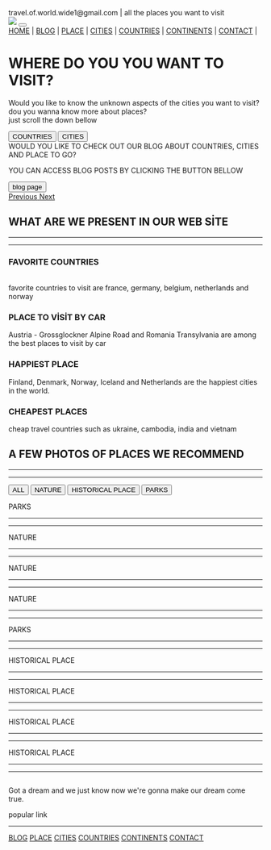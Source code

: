 <!doctype html>
<html lang="en">
  <head><!--HEAD KISMI BİTENE KADAR DOKUNMAYIN DEGISMEYECEK HICBIRSEY-->
    <!-- Required meta tags structures-->
    <meta charset="utf-8">
    <meta name="viewport" content="width=device-width, initial-scale=1, shrink-to-fit=no">
    <!-- font awesome structures-->
    <link rel="stylesheet" href="https://use.fontawesome.com/releases/v5.7.2/css/all.css" integrity="sha384-fnmOCqbTlWIlj8LyTjo7mOUStjsKC4pOpQbqyi7RrhN7udi9RwhKkMHpvLbHG9Sr" crossorigin="anonymous">
    <!-- Bootstrap CSS structures-->
    <link rel="stylesheet" href="https://maxcdn.bootstrapcdn.com/bootstrap/4.0.0/css/bootstrap.min.css" integrity="sha384-Gn5384xqQ1aoWXA+058RXPxPg6fy4IWvTNh0E263XmFcJlSAwiGgFAW/dAiS6JXm" crossorigin="anonymous">
   <!-- owl carousel -->
   <link rel="stylesheet" type="text/css" href="https://cdnjs.cloudflare.com/ajax/libs/OwlCarousel2/2.3.4/assets/owl.carousel.min.css">
	<link rel="stylesheet" type="text/css" href="https://cdnjs.cloudflare.com/ajax/libs/OwlCarousel2/2.3.4/assets/owl.theme.default.css">
   <!--fonts   -->
  <link href="https://fonts.googleapis.com/css?family=Open+Sans" rel="stylesheet">
  <link href="https://fonts.googleapis.com/css?family=Roboto+Slab" rel="stylesheet">
   
   <link rel="stylesheet" href="css/style.css" type="text/css">
   <!--title olan kısıma sayfanın adı gelecek sonra -home page--> 
   <title>travelofworldwide.com</title>
  </head>
  <body>
     <!--GOOGLE ADSENSE SOURCE CODE-->
     <script data-ad-client="ca-pub-9837475174541132" async src="https://pagead2.googlesyndication.com/pagead/js/adsbygoogle.js"></script>
      <div class="main-container contact-color">
          <div class="inside-container ">
                  <div class="row row-spc">
                    <div class="col-md-12  col-disp">
                     <div class="icon-scp" >
                        <div class="left-side">
                        <!--aşağıdaki mail yerine kendi mailimizi yazacağız-->
                          <a  class="link-head "><i class="far fa-envelope "> </i>travel.of.world.wide1@gmail.com | all the places you want to visit</a>
                        </div>
                      </div>
                     <!--OUR ACCOUNT-->
                      <div class="ml-auto icon-scp" >
                        <a class="fab fa-twitter icon-scp" href="https://twitter.com/TravelofWorldW1"></a>
                        <a class="fab fa-instagram icon-scp" href="https://www.instagram.com/travelofworldwide/"></a>
                      </div>
                    </div>
                  </div>
            </div>
      </div> 
    <!--menu-->
    <div class="main-container nav-bg-color">
      <div class="inside-container nav-contain">
        <nav class="navbar navbar-expand-lg navbar-light ">          
          <a href="index.html"><img src="image/Logo 4.png" width="auto" height="auto" ></a> 
          <button class="navbar-toggler" type="button" data-toggle="collapse" data-target="#navbarNavAltMarkup" aria-controls="navbarNavAltMarkup" aria-expanded="false" aria-label="Toggle navigation">
            <span class="navbar-toggler-icon"></span>
          </button>
          <div class="collapse navbar-collapse" id="navbarNavAltMarkup">
            <div class="navbar-nav nav-list ml-auto">
              <a class="menu" href="index.html">HOME</a>
              <span class="menu last-spc color-line"> | </span>
              <a class="menu" href="blog.html">BLOG</a>
              <span class="menu last-spc color-line"> | </span>
              <a class="menu" href="services.html">PLACE</a>
              <span class="menu last-spc color-line"> | </span>
              <a class="menu" href="cities.html">CITIES</a>
              <span class="menu last-spc color-line"> | </span>
              <a class="menu" href="blog-single.html">COUNTRIES</a>
              <span class="menu last-spc color-line"> | </span>
              <a class="menu" href="continents.html">CONTINENTS</a>
              <span class="menu last-spc color-line"> | </span>
	            <a class="menu  last-spc" href="contact.html">CONTACT</a>
              <span class="menu last-spc color-line"> | </span>
            </div>
         </div>
        </nav>
        </div>
     </div> 
<!--carousel main section-->
  <div class="main-container carousel-height">
    <div id="carouselExampleIndicators" class="carousel slide" data-ride="carousel">            
      <div class="carousel-inner">
        <div class="carousel-item active first-slider">
          <div class="inside-container">
            <div class="row">
              <div class="col-lg-12  ">
                <div class="carousel-text">
                  <h1>WHERE <span class="second">DO YOU </span>YOU WANT <span class="bs-card"> TO VISIT?</span></h1>
                  <p>Would you like to know the unknown aspects of the cities you want to visit? <br> dou you wanna know more about places? <br>
                    just scroll the down bellow
                    </p>
                  <div class="butns">
                    <button class="about-btn" onclick="location.href='file:///C:/Users/asus/Desktop/travel-site-main/flamix/blog-single.html'">COUNTRIES</button> 
                    <button class="work-btn"onclick="CITIES.html">CITIES</button> <!--onclick olan yerlere sayfalar eklenecek-->
                  </div>
                </div>
              </div> 
            </div>
          </div>
        </div>  
        <div class="carousel-item  first-slider-1">
          <div class="inside-container">
            <div class="row">
              <div class="col-lg-12 ">
                <div class="carousel-text"> 
                  <span>WOULD YOU LIKE TO CHECK <span class="second">OUT OUR BLOG ABOUT </span> COUNTRIES, CITIES AND PLACE <span class="bs-card"> TO GO?</span></span>
                  <p>YOU CAN ACCESS BLOG POSTS BY CLICKING THE BUTTON BELLOW</p>
                  <div class="butns">
                    <button onclick="location.href='file:///C:/Users/asus/Desktop/travel-site-main/flamix/blog.html'" class="about-btn">blog page</button> 
                  </div>
                </div>
              </div> 
            </div>
          </div>
        </div>
            <a class="carousel-control-prev" href="#carouselExampleIndicators" role="button" data-slide="prev">
              <span ><i class="fas fa-arrow-right  fa-rotate-180 arrow"></i></span>
              <span class="sr-only">Previous</span>
            </a>
            <a class="carousel-control-next" href="#carouselExampleIndicators" role="button" data-slide="next">
              <span ><i class="fas fa-arrow-right arrow"></i></span>
              <span class="sr-only">Next</span>
            </a>
      </div>     
    </div>
  </div>

<!--our team secion-->

<div class="main-container">
  <div class="inside-container"> 
    <div class="row">
      <div class="col-12 our-header">
          <h2>WHAT ARE WE PRESENT IN OUR WEB SİTE</h2>
        <div  class="text-center">
            <hr> <i class="far fa-square rotate-45"></i> <i class="far fa-square rotate-45"></i> <hr > 
        </div>
      </div> 
    </div>
    <div class="row row-pad">
      <div class=" col-sm-6 col-md-3  our-spec">
        <div class="text-center">
            <i class="far fa-thumbs-up rounded-circle"></i>
        </div>
        <h3>FAVORITE COUNTRIES</h3>
          <p><br>favorite countries to visit are france, germany, belgium, netherlands and norway</p>
      </div>
      <div class=" col-sm-6 col-md-3  our-spec">
        <div class="text-center">
          <i class="fas fa-car rounded-circle"></i>
        </div>
          <h3 > PLACE TO VİSİT BY CAR</h3>
          <p>Austria - Grossglockner Alpine Road and Romania Transylvania are among the best places to visit by car</p>
      </div>
      <div class="col-sm-6 col-md-3  our-spec">
        <div class="text-center">
            <i class="fas fa-smile rounded-circle"></i>
        </div>
        <h3 > HAPPIEST PLACE</h3>
          <p>Finland, Denmark, Norway, Iceland and Netherlands are the happiest cities in the world.</p>
      </div>
      <div class="col-sm-6 col-md-3  our-spec">
        <div class="text-center money-back">
          <i class="far fa-money-bill-alt rounded-circle"></i>
        </div>
        <h3 > CHEAPEST PLACES</h3>
        <p>cheap travel countries such as ukraine, cambodia, india and vietnam</p>
      </div>
    </div>
  </div>
</div>
<!--our work-->
<div class="main-container"> 
  <div class="inside-container"> 
    <div class="row"> 
        <div class="col-12 our-header prom-padd">
            <h2>A FEW PHOTOS OF PLACES WE RECOMMEND</h2>
          <div class="text-center">
              <hr> <i class="far fa-square rotate-45"></i> <i class="far fa-square rotate-45"></i> <hr>
          </div>
        <div class="linker-work js-filter button">
          <button data-filter="*" >ALL</button>   <button data-filter=".business"> NATURE</button>   <button data-filter=".postcard"> HISTORICAL PLACE</button>   <button data-filter=".brocher"> PARKS</button> 
        </div>
      </div> 
    </div>
   </div>
   <div class="row grid-gallery"> 
     <div class="col-12">
    <div class="row gallery-height">        
      <div class="col-lg-3 col-1-height col1-height col-over gallery-item brocher">
            <div class="col-overlay padd-col  ">
                <div class="our-header">
                   <p>PARKS</p>
                           <div class="icon-overlay">
                         <a href="#">  <i class="fas fa-compress-arrows-alt"></i></a> 
                           <a href="#">  <i class="fas fa-link"></i> </a> 
                           </div>
                     <div class="text-center">
                        <hr> <i class="far fa-square rotate-45"></i> <i class="far fa-square rotate-45"></i> <hr>
                     </div>
                </div>
             </div>
        </div>
        <div class="col-lg-6">
          <div class="row ">
              <div class=" col-lg-6  col2-height col-over gallery-item business">
                  <div class="col-overlay padd-col ">
                      <div class="our-header">
                         <p>NATURE</p>
                                 <div class="icon-overlay">
                               <a href="#">  <i class="fas fa-compress-arrows-alt"></i></a> 
                                 <a href="#">  <i class="fas fa-link"></i> </a> 
                                 </div>
                           <div class="text-center">
                              <hr> <i class="far fa-square rotate-45"></i> <i class="far fa-square rotate-45"></i> <hr>
                           </div>
                      </div>
                   </div>
              </div>
              <div class=" col-lg-6 col2-1-height col-over gallery-item business"> 
                  <div class="col-overlay  ">
                      <div class="our-header">
                         <p>NATURE</p>
                                 <div class="icon-overlay">
                               <a href="#">  <i class="fas fa-compress-arrows-alt"></i></a> 
                                 <a href="#">  <i class="fas fa-link"></i> </a> 
                                 </div>
                           <div class="text-center">
                              <hr> <i class="far fa-square rotate-45"></i> <i class="far fa-square rotate-45"></i> <hr>
                           </div>
                      </div>
                   </div>
              </div>
          </div>
          <div class="row">
              <div class="col-lg-12 col3-height col-over gallery-item business" >
                <div class="col-overlay  ">
                   <div class="our-header">
                      <p>NATURE</p>
                              <div class="icon-overlay">
                            <a href="#">  <i class="fas fa-compress-arrows-alt"></i></a> 
                              <a href="#">  <i class="fas fa-link"></i> </a> 
                              </div>
                        <div class="text-center">
                            <hr> <i class="far fa-square rotate-45"></i> <i class="far fa-square rotate-45"></i> <hr>
                        </div>
                   </div>
                </div>
              </div>
          </div>
        </div>
        <div class="col-lg-3 col-1-height col1-2-height col-over gallery-item brocher">
            <div class="col-overlay padd-col  ">
                <div class="our-header">
                   <p>PARKS</p>
                           <div class="icon-overlay">
                         <a href="#">  <i class="fas fa-compress-arrows-alt"></i></a> 
                           <a href="#">  <i class="fas fa-link"></i> </a> 
                           </div>
                     <div  class="text-center">
                        <hr><i class="far fa-square rotate-45"></i> <i class="far fa-square rotate-45"></i> <hr>
                     </div>
                </div>
             </div>
        </div>
  </div>
<div class="row">
  <div class=" col-lg-3 r3-col r3-col-1 col-over gallery-item postcard">
      <div class="col-overlay  ">
          <div class="our-header">
             <p>HISTORICAL PLACE</p>
                     <div class="icon-overlay">
                   <a href="#">  <i class="fas fa-compress-arrows-alt"></i></a> 
                     <a href="#">  <i class="fas fa-link"></i> </a> 
                     </div>
               <div class="text-center">
                  <hr> <i class="far fa-square rotate-45"></i> <i class="far fa-square rotate-45"></i> <hr>
               </div>
          </div>
       </div>
  </div>
  <div class=" col-lg-3 r3-col r3-col-2 col-over gallery-item postcard">
      <div class="col-overlay  ">
          <div class="our-header">
             <p>HISTORICAL PLACE</p>
                     <div class="icon-overlay">
                   <a href="#">  <i class="fas fa-compress-arrows-alt"></i></a> 
                     <a href="#">  <i class="fas fa-link"></i> </a> 
                     </div>
               <div  class="text-center">
                  <hr> <i class="far fa-square rotate-45"></i> <i class="far fa-square rotate-45"></i> <hr>
               </div>
          </div>
       </div>
  </div>
  <div class=" col-lg-3 r3-col r3-col-3 col-over gallery-item postcard">
      <div class="col-overlay  ">
          <div class="our-header">
             <p>HISTORICAL PLACE</p>
                     <div class="icon-overlay">
                   <a href="#">  <i class="fas fa-compress-arrows-alt"></i></a> 
                     <a href="#">  <i class="fas fa-link"></i> </a> 
                     </div>
               <div  class="text-center">
                  <hr> <i class="far fa-square rotate-45"></i> <i class="far fa-square rotate-45"></i> <hr>
               </div>
          </div>
       </div>
  </div>
  <div class="col-lg-3 r3-col r3-col-4 col-over gallery-item postcard">
      <div class="col-overlay  ">
          <div class="our-header">
             <p>HISTORICAL PLACE</p>
                     <div class="icon-overlay">
                   <a href="#">  <i class="fas fa-compress-arrows-alt"></i></a> 
                     <a href="#">  <i class="fas fa-link"></i> </a> 
                     </div>
                <div  class="text-center">
                    <hr> <i class="far fa-square rotate-45"></i> <i class="far fa-square rotate-45"></i> <hr>
                </div>
            </div>
        </div>
    </div>
  </div>
</div>
</div>
</div>

<!--item carousel--><!--
<div class="main-container">
    <div class="inside-container">
        <div class="row"> 
            <div class="col-12 our-header prom-padd">
                <h2>our experienced team</h2>
              <div  class="text-center">
                  <hr> <i class="far fa-square rotate-45"></i> <i class="far fa-square rotate-45"></i> <hr>
              </div>
             
              </div>
            </div>
               <div class="row">
              <div class="col-12 owl-seci">
                  <div  class="owl-carousel owl-theme scren-owl">	
                      <div class="item item-over ">
                      <div class="item-bg item-bg-1">                        
                        <div class="over-image">
                              <span>Jhon Smith</span>
                              <div class="social-icon">
                                  <i class="fab fa-facebook-f "></i>
                                  <i class="fab fa-twitter "></i>
                                  <i class="fab fa-linkedin-in "></i>
                                  <i class="fab fa-tumblr "></i>
                              </div>
                              <div class="details-link"> <a href="#">VIEW DETAILS  </a> </div>
                          </div>
                      </div>
                    </div>
                    <div class="item item-over">
                        <div class="item-bg item-bg-2">
                        
                            <div class="over-image">
                                <span>Ana Kate</span>
                                  <div class="social-icon">
                                      <i class="fab fa-facebook-f "></i>
                                      <i class="fab fa-twitter "></i>
                                      <i class="fab fa-linkedin-in "></i>
                                      <i class="fab fa-tumblr "></i>
                                  </div>
                                  <div class="details-link"> <a href="#">VIEW DETAILS  </a> </div>
                              </div>
                          </div>
                      </div>
                      <div class="item item-over">
                          <div class="item-bg item-bg-3">
                        
                              <div class="over-image">
                                  <span>Johan Base</span>
                                    <div class="social-icon">
                                        <i class="fab fa-facebook-f "></i>
                                        <i class="fab fa-twitter "></i>
                                        <i class="fab fa-linkedin-in "></i>
                                        <i class="fab fa-tumblr "></i>
                                    </div>
                                    <div class="details-link"> <a href="#">VIEW DETAILS  </a> </div>
                                </div>
                            </div>
                        </div>
                        <div class="item item-over">
                            <div class="item-bg item-bg-4">
                        
                                <div class="over-image">
                                    <span>Elena Toga</span>
                                      <div class="social-icon">
                                          <i class="fab fa-facebook-f "></i>
                                          <i class="fab fa-twitter "></i>
                                          <i class="fab fa-linkedin-in "></i>
                                          <i class="fab fa-tumblr "></i>
                                      </div>
                                      <div class="details-link"> <a href="#">VIEW DETAILS  </a> </div>
                                  </div>
                              </div>
                          </div>
                          <div class="item item-over">
                              <div class="item-bg item-bg-5">
                        
                                  <div class="over-image">
                                      <span>Luka Jim </span>
                                        <div class="social-icon">
                                            <i class="fab fa-facebook-f "></i>
                                            <i class="fab fa-twitter "></i>
                                            <i class="fab fa-linkedin-in "></i>
                                            <i class="fab fa-tumblr "></i>
                                        </div>
                                        <div class="details-link"> <a href="#">VIEW DETAILS  </a> </div>
                                    </div>
                                </div>
                            </div>
                      <div class="item item-over">
                        <div class="item-bg item-bg-6">                    
                          <div class="over-image">
                            <span>Nimi Sean</span>
                            <div class="social-icon">
                                <i class="fab fa-facebook-f "></i>
                                <i class="fab fa-twitter "></i>
                                <i class="fab fa-linkedin-in "></i>
                                <i class="fab fa-tumblr "></i>
                            </div>
                            <div class="details-link"> <a href="#">VIEW DETAILS  </a> </div>
                          </div>
                        </div>
                      </div>
                    
                  </div>
              </div>
              </div>
        </div>
    </div> -->
    <!--
<div class="main-container contact-bg">
  <div class="inside-container">
    <div class="row">
        <div class="col-12">
          <div class="contact-con"> 
            <h2> If You Satisfied in our works.</h2>
          <p> If you have a problem if no one else can help and if you can find them maybe you can hire The A-Team.<br> But they got diff'rent strokes. it takes diff'rent strokes to move the world. </p>
        
          <div><a href="tel:+(11)123 456 7890" class="tel-number"> +(11)123 456 7890</a></div>
         <div class="contact-btn"> <a href="#" class="contact" > Contact us</a> </div>
        </div>
      </div>
    </div>
  </div>
</div> -->
<!--testimonial container-->
<!--<div class="main-container">
    <div class="inside-container">
        <div class="row">
            <div class="col-12 our-header prom-padd">
                <h2>our happy clients say </h2>
              <div  class="text-center">
                  <hr> <i class="far fa-square rotate-45"></i> <i class="far fa-square rotate-45"></i> <hr>
              </div>
        </div>
     </div>
     <div class="row">
        <div class="col-12 owl-seci">
            <div  class="owl-carousel owl-theme owl-testimonial">	
                <div class="item item-over  ">
                    <div class="all-testimonial">
                      <div> <img class="img-box " src="max-image/happy-client-5.jpg" alt=""></div>
                      <div class="testimonial">
                           <p><i class="fas fa-quote-left"></i></p>
                        <p>A man is born he's a man of means. Then along come two they got <br> 
                              nothin' but their jeans. Well we're movin' on up to the <br>
                                east on air. I never thought I could feel so free. </p>
                            <div class="stars-icon">
                                <i class="fas fa-star"></i>
                                <i class="fas fa-star"></i>
                                <i class="fas fa-star"></i>
                                <i class="fas fa-star"></i>
                                <i class="far fa-star"></i>
                             </div>  
                    </div>
                  </div>
                  <div class="author">
                      <span> Michael Sommer</span>
                      <p> Costumer</p>
                  </div>
                </div>
              <div class="item item-over ">
                  <div class="all-testimonial">
                    <div> <img class="img-box " src="max-image/happy-client.jpg" alt=""></div>
                    <div class="testimonial">
                         <p><i class="fas fa-quote-left"></i></p>
                      <p>Michael Knight a young loner on a crusade to champion the cause<br>
                          of the innocent. The helpless. The powerless in a world of <br>
                          criminals who operate above the law.</p>
                          <div class="stars-icon">
                              <i class="fas fa-star"></i>
                              <i class="fas fa-star"></i>
                              <i class="fas fa-star"></i>
                              <i class="fas fa-star"></i>
                              <i class="far fa-star"></i>
                           </div>  
                  </div>
                </div>
                <div class="author">
                    <span> eliyana doe</span>
                    <p> Costumer</p>
                </div>
              </div>
                <div class="item item-over ">
                    <div class="all-testimonial">
                        <div> <img class="img-box " src="max-image/happy-client-1.jpg" alt=""></div>
                      <div class="testimonial">
                           <p><i class="fas fa-quote-left"></i></p>
                        <p>A man is born he's a man of means. Then along come two they got <br> 
                              nothin' but their jeans. Well we're movin' on up to the <br>
                                east on air. I never thought I could feel so free. </p>
                            <div class="stars-icon">
                                <i class="fas fa-star"></i>
                                <i class="fas fa-star"></i>
                                <i class="fas fa-star"></i>
                                <i class="fas fa-star"></i>
                                <i class="far fa-star"></i>
                             </div>  
                    </div>
                  </div>
                  <div class="author">
                      <span> John doe</span>
                      <p> Costumer</p>
                  </div>
                </div>
                  <div class="item item-over ">
                      <div class="all-testimonial">
                          <div> <img class="img-box " src="max-image/happy-client-3.jpg" alt=""></div>
                        <div class="testimonial">
                             <p><i class="fas fa-quote-left"></i></p>
                             <p>Michael Knight a young loner on a crusade to champion the cause<br>
                              of the innocent. The helpless. The powerless in a world of <br>
                              criminals who operate above the law.</p>
                              <div class="stars-icon">
                                  <i class="fas fa-star"></i>
                                  <i class="fas fa-star"></i>
                                  <i class="fas fa-star"></i>
                                  <i class="fas fa-star"></i>
                                  <i class="far fa-star"></i>
                               </div>  
                      </div>
                    </div>
                    <div class="author">
                        <span> Maria Kate</span>
                        <p> Costumer</p>
                    </div>
                  </div>
                  <div class="item item-over ">
                      <div class="all-testimonial">
                          <div> <img class="img-box " src="max-image/happy-client-2.jpg" alt=""></div>
                        <div class="testimonial">
                            <p><i class="fas fa-quote-left"></i></p>
                          <p>A man is born he's a man of means. Then along come two they got <br> 
                                nothin' but their jeans. Well we're movin' on up to the <br>
                                  east on air. I never thought I could feel so free. </p>
                              <div class="stars-icon">
                                  <i class="fas fa-star"></i>
                                  <i class="fas fa-star"></i>
                                  <i class="fas fa-star"></i>
                                  <i class="fas fa-star"></i>
                                  <i class="far fa-star"></i>
                               </div>  
                      </div>
                    </div>
                    <div class="author">
                        <span> Antonio Moreo</span>
                        <p> Costumer</p>
                    </div>
                  </div>
          </div>
        </div>
      </div>
   </div>           
</div> -->
<!-- partner carousel--><!--
<div class="main-container partner-bg">
  <div class="inside-container ">
      <div class="row">
          <div class="col-12 owl-seci">
              <div  class="owl-carousel owl-theme owl-partner">	
                  <div class="item item-over ">
                      <div class="partner-logo ">
                        <img src="logos/Logo 1.png" alt="">
                    </div>
                   
                  </div>
                  <div class="item item-over ">
                      <div class="partner-logo ">
                          <img src="logos/Logo2.png" alt="">
                      </div>
                   
                  </div>
                  <div class="item item-over ">
                      <div class="partner-logo ">
                          <img src="logos/Logo 3.png" alt="">
                      </div>
                   
                  </div>
                  <div class="item item-over ">
                      <div class="partner-logo ">
                          <img src="logos/Logo 4.png" alt="">
                      </div>
                   
                  </div>
                  <div class="item item-over ">
                      <div class="partner-logo ">
                          <img src="logos/Logo 1.png" alt="">
                      </div>
                   
                  </div>
                  <div class="item item-over ">
                      <div class="partner-logo ">
                          <img src="logos/Logo2.png" alt="">
                      </div>
                   
                  </div>
                  <div class="item item-over ">
                      <div class="partner-logo ">
                          <img src="logos/Logo 3.png" alt="">
                      </div>
                   
                  </div>
              </div>
          </div>
      </div>
    </div>
</div>-->
<footer class="page-footer footer-bg">
  <div class="inside-container">
      <div class="row footer-padd">
        <div class=" col-sm-6 col-lg-3 foot-col-padd">
          <div class="foot-logo"><img src="image/foot-logo.jpg" alt="" class="img-fluid"></div>
            <div class="dream-text"> 
                <p>Got a dream and we just know now we're gonna make our dream come true.</p>
            </div>
            <div>
              <a class="fab fa-twitter icon-scp" href="https://twitter.com/TravelofWorldW1"></a>
              <a class="fab fa-instagram icon-scp" href="https://www.instagram.com/travelofworldwide/"></a>
            </div>
         </div>      
         <div class=" col-sm-6 col-lg-3 pop-col">
            <span>popular link</span>
            <hr>
            <div class="row">
              <div class="col-6 pop-link">
                <a href="blog.html">BLOG</a>
                <a href="services.html">PLACE</a>
                 <a href="cities.html">CITIES</a> 
                 <a href="blog-single.html">COUNTRIES</a>  
                 <a href="continents.html">CONTINENTS</a>  
                 <a href="contact.html">CONTACT</a> 
              </div>
              <div class=" col-6  pop-link">
              </div>
            </div>
           </div>
             <div class="row ltl-blog row-ltl-blog">
                <div class="col-9 max-award">
                </div>
             </div>
          <div class="col-sm-6 col-lg-3 pop-col ">
             <!-- <span>contact us</span>
              <hr>
                  <div class="row contact-row-margin">
                    <i class="fab fa-twitter contact-icon "> </i>
                     <p>https://twitter.com/TravelofWorldW1</p>
                    <div class="row contact-row-margin">
                      <a href="https://www.instagram.com/travelofworldwide/" class="fab fa-instagram contact-icon "> </a>
                      <p><br>https://www.instagram.com/travelofworldwide/</p>
                </div>-->
            </div>
      </div>
  </div>
</footer>
    <!-- Optional JavaScript -->
    <!-- jQuery first, then Popper.js, then Bootstrap JS -->
    <script src="https://code.jquery.com/jquery-3.2.1.slim.min.js" integrity="sha384-KJ3o2DKtIkvYIK3UENzmM7KCkRr/rE9/Qpg6aAZGJwFDMVNA/GpGFF93hXpG5KkN" crossorigin="anonymous"></script>
    <script src="https://cdnjs.cloudflare.com/ajax/libs/popper.js/1.12.9/umd/popper.min.js" integrity="sha384-ApNbgh9B+Y1QKtv3Rn7W3mgPxhU9K/ScQsAP7hUibX39j7fakFPskvXusvfa0b4Q" crossorigin="anonymous"></script>
    <script src="https://maxcdn.bootstrapcdn.com/bootstrap/4.0.0/js/bootstrap.min.js" integrity="sha384-JZR6Spejh4U02d8jOt6vLEHfe/JQGiRRSQQxSfFWpi1MquVdAyjUar5+76PVCmYl" crossorigin="anonymous"></script>
    <script src="https://cdnjs.cloudflare.com/ajax/libs/OwlCarousel2/2.3.4/owl.carousel.js"></script>
    <script src="https://unpkg.com/isotope-layout@3/dist/isotope.pkgd.min.js"></script>
    <script src="js/script.js">  </script>
    
  </body>
</html>
